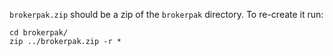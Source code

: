 `brokerpak.zip` should be a zip of the `brokerpak` directory. To re-create it run:
```
cd brokerpak/
zip ../brokerpak.zip -r *
```